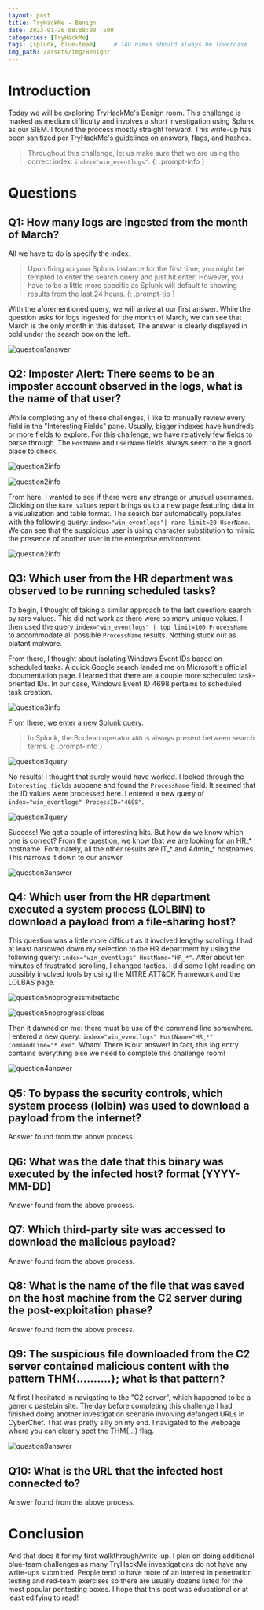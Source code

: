 ```yaml
---
layout: post
title: TryHackMe - Benign
date: 2023-01-26 08:08:00 -500
categories: [TryHackMe]
tags: [splunk, blue-team]     # TAG names should always be lowercase
img_path: /assets/img/Benign/
---
```


# Introduction
Today we will be exploring TryHackMe's Benign room. This challenge is marked as medium difficulty and involves a short investigation using Splunk as our SIEM. I found the process mostly straight forward. This write-up has been sanitized per TryHackMe's guidelines on answers, flags, and hashes.

> Throughout this challenge, let us make sure that we are using the correct index: `index="win_eventlogs"`. 
{: .prompt-info }

# Questions
## Q1: How many logs are ingested from the month of March?
All we have to do is specify the index. 
> Upon firing up your Splunk instance for the first time, you might be tempted to enter the search query and just hit enter! However, you have to be a little more specific as Splunk will default to showing results from the last 24 hours.
{: .prompt-tip }

With the aforementioned query, we will arrive at our first answer. While the question asks for logs ingested for the month of March, we can see that March is the only month in this dataset. The answer is clearly displayed in bold under the search box on the left.

![question1answer](/Q1LogsIngested.png)

## Q2: Imposter Alert: There seems to be an imposter account observed in the logs, what is the name of that user?
While completing any of these challenges, I like to manually review every field in the "Interesting Fields" pane. Usually, bigger indexes have hundreds or more fields to explore. For this challenge, we have relatively few fields to parse through. The `HostName` and `UserName` fields always seem to be a good place to check.

![question2info](/PQhostnamespcs.png) 

![question2info](/Q2Usernames.png) 

From here, I wanted to see if there were any strange or unusual usernames. Clicking on the `Rare values` report brings us to a new page featuring data in a visualization and table format. The search bar automatically populates with the following query: `index="win_eventlogs"| rare limit=20 UserName`.
We can see that the suspicious user is using character substitution to mimic the presence of another user in the enterprise environment.

![question2info](/Q2sususercompact.png) 

## Q3: Which user from the HR department was observed to be running scheduled tasks?
To begin, I thought of taking  a similar approach to the last question: search by rare values. This did not work as there were so many unique values. I then used the query `index="win_eventlogs" | top limit=100 ProcessName` to accommodate all possible `ProcessName` results. Nothing stuck out as blatant malware.

From there, I thought about isolating Windows Event IDs based on scheduled tasks. A quick Google search landed me on Microsoft's official documentation page. I learned that there are a couple more scheduled task-oriented IDs. In our case, Windows Event ID 4698 pertains to scheduled task creation.

![question3info](/Q3eventid4698.png) 

From there, we enter a new Splunk query. 

> In Splunk, the Boolean operator `AND` is always present between search terms.
{: .prompt-info }

![question3query](/Q3eventidnoresults.png) 

No results! I thought that surely would have worked. I looked through the `Interesting fields` subpane and found the `ProcessName` field. It seemed that the ID values were processed here. I entered a new query of `index="win_eventlogs" ProcessID="4698"`.

![question3query](/Q3findscheduled.png) 

Success! We get a couple of interesting hits. But how do we know which one is correct? From the question, we know that we are looking for an HR_* hostname. Fortunately, all the other results are IT_* and Admin_* hostnames. This narrows it down to our answer.

![question3answer](/Q3answer.png) 

## Q4: Which user from the HR department executed a system process (LOLBIN) to download a payload from a file-sharing host?

This question was a little more difficult as it involved lengthy scrolling. I had at least narrowed down my selection to the HR department by using the following query: `index="win_eventlogs" HostName="HR_*"`. After about ten minutes of frustrated scrolling, I changed tactics. I did some light reading on possibly involved tools by using the MITRE ATT&CK Framework and the LOLBAS page. 

![question5noprogressmitretactic](/Q5noprogressmitretactic.png) 

![question5noprogresslolbas](/Q5noprogresslolbas.png) 

Then it dawned on me: there must be use of the command line somewhere. I entered a new query: `index="win_eventlogs" HostName="HR_*" CommandLine="*.exe"`. Wham! There is our answer! In fact, this log entry contains everything else we need to complete this challenge room!


![question4answer](/Q4whichlolbin.png) 


## Q5: To bypass the security controls, which system process (lolbin) was used to download a payload from the internet?

Answer found from the above process.

## Q6: What was the date that this binary was executed by the infected host? format (YYYY-MM-DD)

Answer found from the above process.

## Q7: Which third-party site was accessed to download the malicious payload?

Answer found from the above process.

## Q8: What is the name of the file that was saved on the host machine from the C2 server during the post-exploitation phase?

Answer found from the above process.

## Q9: The suspicious file downloaded from the C2 server contained malicious content with the pattern THM{..........}; what is that pattern?

At first I hesitated in navigating to the "C2 server", which happened to be a generic pastebin site. The day before completing this challenge I had finished doing another investigation scenario involving defanged URLs in CyberChef. That was pretty silly on my end. I navigated to the webpage where you can clearly spot the THM{...} flag.

![question9answer](/Q9thmflag.png) 

## Q10: What is the URL that the infected host connected to?

Answer found from the above process.

# Conclusion

And that does it for my first walkthrough/write-up. I plan on doing additional blue-team challenges as many TryHackMe investigations do not have any write-ups submitted. People tend to have more of an interest in penetration testing and red-team exercises so there are usually dozens listed for the most popular pentesting boxes. I hope that this post was educational or at least edifying to read!
